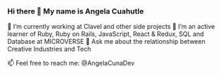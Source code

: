 ### Hi there 👋 My name is Angela Cuahutle 



🔭 I’m currently working at Clavel and other side projects
🌱 I’m an active learner of Ruby, Ruby on Rails, JavaScript, React & Redux, SQL and Database at MICROVERSE
💬 Ask me about the relationship between Creative Industries and Tech

 📫 Feel free to reach me: @AngelaCunaDev




